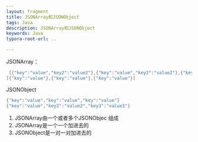 ```yaml
---
layout: fragment
title: JSONArray和JSONObject
tags: Java
description: JSONArray和JSONObject
keywords: Java
typora-root-url: ..

---
```


JSONArray：
```Java
 [{"key":"value","key2":"value2"},{"key":"value","key2":"value2"},{"key":"value","key2":"value2"}]
[{"key":"value"},{"key":"value"},{"key":"value"}]

```
JSONObject
```Java
{"key":"value","key":"value","key":"value"}
{"key":"value","key2":"value2","key3":"value3"}

```

1. JSONArray由一个或者多个JSONObjec 组成
2. JSONArray是一个一个加进去的
3. JSONObject是一对一对加进去的

<!--stackedit_data:
eyJoaXN0b3J5IjpbLTIxNDUxMDI5NTFdfQ==
-->